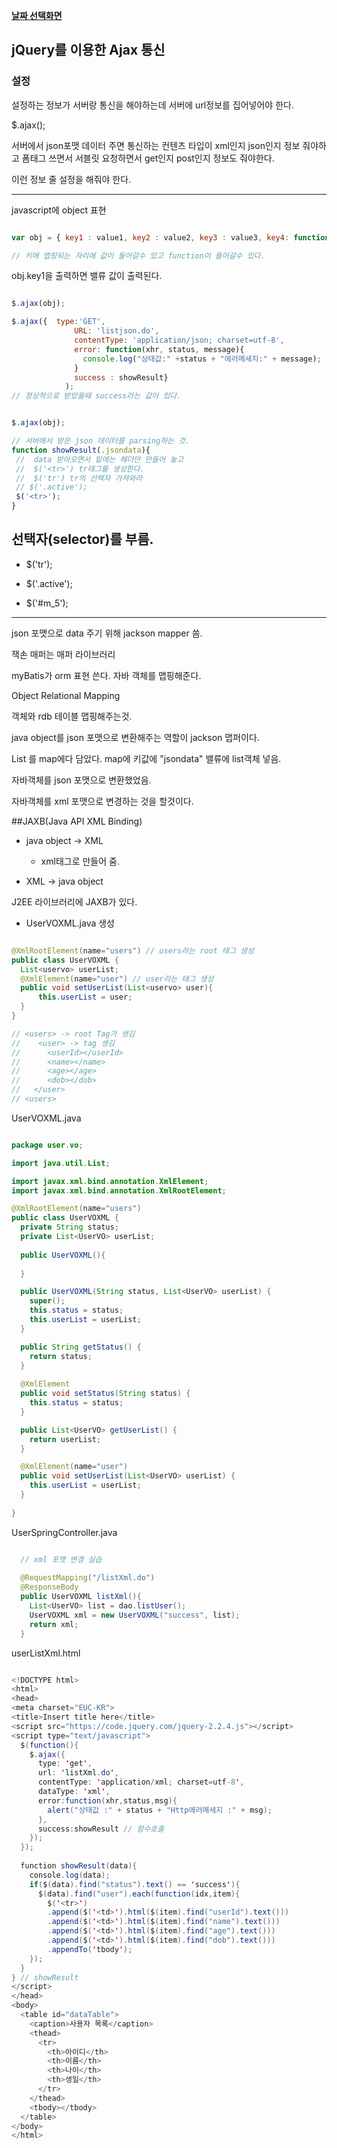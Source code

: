 **[날짜 선택화면](../README.md)**

## jQuery를 이용한 Ajax 통신

### 설정

설정하는 정보가 
서버랑 통신을 해야하는데 서버에 url정보를 집어넣어야 한다.

$.ajax();

서버에서 json포맷 데이터 주면 통신하는 컨텐츠 타입이 xml인지 json인지  정보 줘야하고
폼태그 쓰면서 서블릿 요청하면서 get인지 post인지  정보도 줘야한다.

이런 정보 줄 설정을 해줘야 한다.

-----------------------------------------------------------------------------------------------------

javascript에 object 표현

````javascript

var obj = { key1 : value1, key2 : value2, key3 : value3, key4: function(arg){} }

// 키에 맵핑되는 자리에 값이 들어갈수 있고 function이 들어갈수 있다.

````
obj.key1을 출력하면 밸류 값이 출력된다.

````javascript

$.ajax(obj);

$.ajax({  type:'GET',
              URL: 'listjson.do', 
              contentType: 'application/json; charset=utf-8',
              error: function(xhr, status, message){
                console.log("상태값:" +status + "에러메세지:" + message);
              }
              success : showResult}
            ); 
// 정상적으로 받았을때 success라는 값이 있다.


````

````javascript

$.ajax(obj); 

// 서버에서 받은 json 데이터를 parsing하는 것.
function showResult(.jsondata){
 //  data 받아오면서 밑에는 헤더만 만들어 놓고 
 //  $('<tr>') tr태그를 생성한다.
 //  $('tr') tr의 선택자 가져와라
 // $('.active');
 $('<tr>');
}

````

## 선택자(selector)를 부름.

-  $('tr');
  
-  $('.active');

-  $('#m_5');

--------------------------------------------------------------------------------------


json 포맷으로 data 주기 위해 jackson mapper 씀.

잭손 매퍼는 매퍼 라이브러리

myBatis가 orm 표현 쓴다. 자바 객체를 맵핑해준다.

Object Relational Mapping  

객체와 rdb 테이블 맵핑해주는것.

java object를 json 포맷으로 변환해주는 역할이 jackson 맵퍼이다.

List<UserVO> 를 map에다 담았다. map에 키값에 "jsondata" 밸류에 list객체 넣음.

자바객체를 json 포맷으로 변환했었음.

자바객체를 xml 포맷으로 변경하는 것을 할것이다.

##JAXB(Java API XML Binding)

- java object -> XML
  + xml태그로 만들어 줌.

- XML -> java object

J2EE 라이브러리에 JAXB가 있다.


- UserVOXML.java 생성

````java

@XmlRootElement(name="users") // users라는 root 태그 생성
public class UserVOXML {
  List<uservo> userList;
  @XmlElement(name="user") // user라는 태그 생성
  public void setUserList(List<uservo> user){
      this.userList = user;
  } 
}

// <users> -> root Tag가 생김
//    <user> -> tag 생김
//      <userId></userId>
//      <name></name>
//      <age></age>
//      <dob></dob>
//   </user>
// <users>

````

UserVOXML.java

````java

package user.vo;

import java.util.List;

import javax.xml.bind.annotation.XmlElement;
import javax.xml.bind.annotation.XmlRootElement;

@XmlRootElement(name="users")
public class UserVOXML {
  private String status;
  private List<UserVO> userList;
  
  public UserVOXML(){
    
  }

  public UserVOXML(String status, List<UserVO> userList) {
    super();
    this.status = status;
    this.userList = userList;
  }

  public String getStatus() {
    return status;
  }
  
  @XmlElement
  public void setStatus(String status) {
    this.status = status;
  }

  public List<UserVO> getUserList() {
    return userList;
  }

  @XmlElement(name="user")
  public void setUserList(List<UserVO> userList) {
    this.userList = userList;
  }
  
}

````

UserSpringController.java

````java

  // xml 포맷 변경 실습
  
  @RequestMapping("/listXml.do")
  @ResponseBody
  public UserVOXML listXml(){
    List<UserVO> list = dao.listUser();
    UserVOXML xml = new UserVOXML("success", list);
    return xml;
  }

````
userListXml.html

````java

<!DOCTYPE html>
<html>
<head>
<meta charset="EUC-KR">
<title>Insert title here</title>
<script src="https://code.jquery.com/jquery-2.2.4.js"></script>
<script type="text/javascript">
  $(function(){
    $.ajax({
      type: 'get',
      url: 'listXml.do',
      contentType: 'application/xml; charset=utf-8',
      dataType: 'xml',
      error:function(xhr,status,msg){
        alert("상태값 :" + status + "Http에러메세지 :" + msg);
      },
      success:showResult // 함수호출
    }); 
  });
  
  function showResult(data){
    console.log(data);
    if($(data).find("status").text() == 'success'){
      $(data).find("user").each(function(idx,item){
        $('<tr>')
        .append($('<td>').html($(item).find("userId").text()))
        .append($('<td>').html($(item).find("name").text()))
        .append($('<td>').html($(item).find("age").text()))
        .append($('<td>').html($(item).find("dob").text()))
        .appendTo('tbody');
    });
  }
} // showResult
</script>
</head>
<body>
  <table id="dataTable">
    <caption>사용자 목록</caption>
    <thead>
      <tr>
        <th>아이디</th>
        <th>이름</th>
        <th>나이</th>
        <th>생일</th>
      </tr>
    </thead>
    <tbody></tbody>
  </table>
</body>
</html>

````